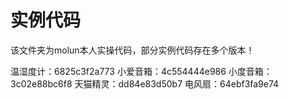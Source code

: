 
# 实例代码
该文件夹为molun本人实操代码，部分实例代码存在多个版本！



温湿度计：6825c3f2a773
小爱音箱：4c554444e986
小度音箱：3c02e88bc6f8
天猫精灵：dd84e83d50b7
电风扇：64ebf3fa9e74